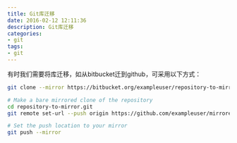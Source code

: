 ```yaml
---
title: Git库迁移
date: 2016-02-12 12:11:36
description: Git库迁移
categories: 
- git
tags:
- git
---
```

有时我们需要将库迁移，如从bitbucket迁到github，可采用以下方式：

```bash
git clone --mirror https://bitbucket.org/exampleuser/repository-to-mirror.git

# Make a bare mirrored clone of the repository
cd repository-to-mirror.git
git remote set-url --push origin https://github.com/exampleuser/mirrored

# Set the push location to your mirror
git push --mirror
```